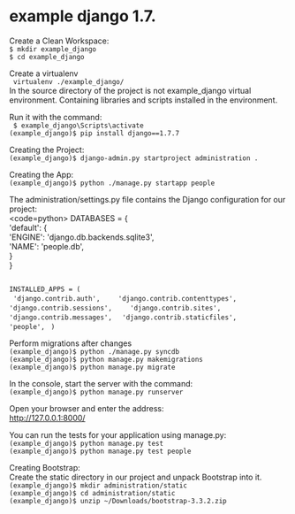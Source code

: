 # example django 1.7.

Create a Clean Workspace:                                                                                                    
<code>$ mkdir example_django  </code>                                                                                                      
<code>$ cd example_django </code> 

Create a virtualenv                                                                                                         
<code> virtualenv ./example_django/  </code>                                                                                                 
In the source directory of the project is not example_django virtual environment. Containing libraries and scripts installed in the environment.     

Run it with the command:                                                                                                     
<code> $ example_django\Scripts\activate</code>                                                                              
<code>(example_django)$ pip install django==1.7.7 </code> 

Creating the Project:                                                                                                 
<code>(example_django)$ django-admin.py startproject administration .  </code>  

Creating the App:                                                                                                       
<code>(example_django)$ python ./manage.py startapp people </code>                                                                                                            
                                                                                                           
The administration/settings.py file contains the Django configuration for our project:                                  
<code=python>
DATABASES = {                                                                                                  
    'default': {                                                                                                         
    'ENGINE': 'django.db.backends.sqlite3',                                                                              
    'NAME': 'people.db',                                                                                                
    }                                                                                                                        
}   </code> 

<code>
INSTALLED_APPS = (   
</code>                                                                                                          
       <code> 'django.contrib.auth',   </code>  
       <code> 'django.contrib.contenttypes',   </code>  
       <code> 'django.contrib.sessions',   </code>  
       <code> 'django.contrib.sites', </code>   </code>  
       <code> 'django.contrib.messages', </code>  
       <code> 'django.contrib.staticfiles',   </code>  
       <code> 'people', </code>  
<code>)        
</code>          

Perform migrations after changes                                                                                             
<code>(example_django)$ python ./manage.py syncdb     </code>                                                                
<code>(example_django)$ python manage.py makemigrations    </code>  
<code>(example_django)$ python manage.py migrate </code> 

In the console, start the server with the command:                                                                           
<code>(example_django)$ python manage.py runserver   </code>                                                                                

Open your browser and enter the address:                                                                                    
http://127.0.0.1:8000/

You can run the tests for your application using manage.py:                                                                 
<code>(example_django)$ python manage.py test             </code>      
<code>(example_django)$ python manage.py test people  </code> 

Creating Bootstrap:                                                                                                          
Create the static directory in our project and unpack Bootstrap into it.                                                    
<code>(example_django)$ mkdir administration/static   </code>        
<code>(example_django)$ cd administration/static       </code>       
<code>(example_django)$ unzip ~/Downloads/bootstrap-3.3.2.zip   </code> 

